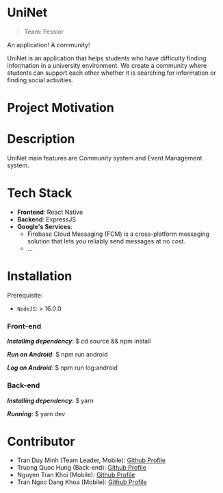 # UniNet
> Team: Fessior

An application! A community!

UniNet is an application that helps students who have difficulty finding information in a university environment. We create a community where students can support each other whether it is searching for information or finding social activities. 

# Project Motivation

# Description
UniNet main features are Community system and Event Management system.

# Tech Stack
- **Frontend**: React Native
- **Backend**: ExpressJS
- **Google's Services**: 
  - Firebase Cloud Messaging (FCM) is a cross-platform messaging solution that lets you reliably send messages at no cost.
  - ...

# Installation
Prerequisite:
- `NodeJS`: > 16.0.0

### Front-end
***Installing dependency***:
  $ cd source && npm install

***Run on Android***:
  $ npm run android

***Log on Android***:
  $ npm run log:android

### Back-end
***Installing dependency***:
  $ yarn

***Running***: 
  $ yarn dev

# Contributor
- Tran Duy Minh (Team Leader, Mobile): [Github Profile](https://github.com/Mdtr3002A)
- Truong Quoc Hung (Back-end): [Github Profile](https://github.com/qhung312)
- Nguyen Tran Khoi (Mobile): [Github Profile](https://github.com/NooBat)
- Tran Ngoc Dang Khoa (Mobile): [Github Profile](https://github.com/Jamesklein218)


